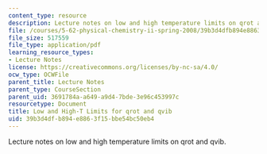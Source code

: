 ```yaml
---
content_type: resource
description: Lecture notes on low and high temperature limits on qrot and qvib.
file: /courses/5-62-physical-chemistry-ii-spring-2008/39b3d4dfb894e8863f15bbe54bc50eb4_14_562ln08.pdf
file_size: 517559
file_type: application/pdf
learning_resource_types:
- Lecture Notes
license: https://creativecommons.org/licenses/by-nc-sa/4.0/
ocw_type: OCWFile
parent_title: Lecture Notes
parent_type: CourseSection
parent_uid: 3691784a-a649-a9d4-7bde-3e96c453997c
resourcetype: Document
title: Low and High-T Limits for qrot and qvib
uid: 39b3d4df-b894-e886-3f15-bbe54bc50eb4
---
```

Lecture notes on low and high temperature limits on qrot and qvib.